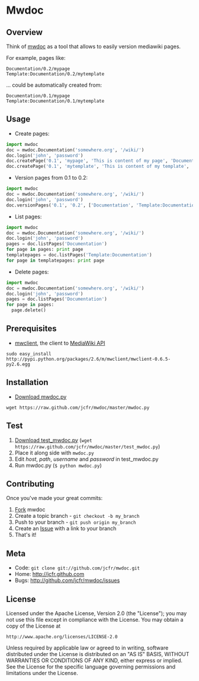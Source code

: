 Mwdoc
=====

Overview
--------

Think of [mwdoc][mwdoc] as a tool that allows to easily version mediawiki pages.

For example, pages like:

    Documentation/0.2/mypage
    Template:Documentation/0.2/mytemplate

... could be automatically created from:

    Documentation/0.1/mypage
    Template:Documentation/0.1/mytemplate


Usage
-----

* Create pages:

``` python
import mwdoc
doc = mwdoc.Documentation('somewhere.org', '/wiki/')
doc.login('john', 'password')
doc.createPage('0.1', 'mypage', 'This is content of my page', 'Documentation')
doc.createPage('0.1', 'mytemplate', 'This is content of my template', 'Template:Documentation')
```


* Version pages from 0.1 to 0.2:

``` python
import mwdoc
doc = mwdoc.Documentation('somewhere.org', '/wiki/')
doc.login('john', 'password')
doc.versionPages('0.1', '0.2', ['Documentation', 'Template:Documentation'])
```


* List pages:

``` python
import mwdoc
doc = mwdoc.Documentation('somewhere.org', '/wiki/')
doc.login('john', 'password')
pages = doc.listPages('Documentation')
for page in pages: print page
templatepages = doc.listPages('Template:Documentation')
for page in templatepages: print page
```

* Delete pages:

``` python
import mwdoc
doc = mwdoc.Documentation('somewhere.org', '/wiki/')
doc.login('john', 'password')
pages = doc.listPages('Documentation')
for page in pages: 
  page.delete()
```

Prerequisites
-------------

* [mwclient][mwclient], the client to [MediaWiki API][mwapi]

 `sudo easy_install http://pypi.python.org/packages/2.6/m/mwclient/mwclient-0.6.5-py2.6.egg`

Installation
------------

* [Download mwdoc.py][mwdoc]

 `wget https://raw.github.com/jcfr/mwdoc/master/mwdoc.py`


Test
----

1. [Download test_mwdoc.py][test_mwdoc] (`wget https://raw.github.com/jcfr/mwdoc/master/test_mwdoc.py`)
2. Place it along side with `mwdoc.py`
3. Edit *host*, *path*, *username* and *password* in test_mwdoc.py 
4. Run mwdoc.py (`$ python mwdoc.py`)


Contributing
------------

Once you've made your great commits:

1. [Fork][fk] mwdoc
2. Create a topic branch - `git checkout -b my_branch`
3. Push to your branch - `git push origin my_branch`
4. Create an [Issue][is] with a link to your branch
5. That's it!


Meta
----

* Code: `git clone git://github.com/jcfr/mwdoc.git`
* Home: <http://jcfr.github.com>
* Bugs: <http://github.com/jcfr/mwdoc/issues>

License
-------

Licensed under the Apache License, Version 2.0 (the "License");
you may not use this file except in compliance with the License.
You may obtain a copy of the License at

    http://www.apache.org/licenses/LICENSE-2.0

Unless required by applicable law or agreed to in writing, software
distributed under the License is distributed on an "AS IS" BASIS,
WITHOUT WARRANTIES OR CONDITIONS OF ANY KIND, either express or implied.
See the License for the specific language governing permissions and
limitations under the License.

[fk]: http://help.github.com/forking/
[is]: http://github.com/jcfr/mwdoc/issues
[mwclient]: http://sourceforge.net/apps/mediawiki/mwclient
[mwapi]: https://www.mediawiki.org/wiki/API
[mwdoc]: https://raw.github.com/jcfr/mwdoc/master/mwdoc.py
[test_mwdoc]: https://raw.github.com/jcfr/mwdoc/master/test_mwdoc.py

